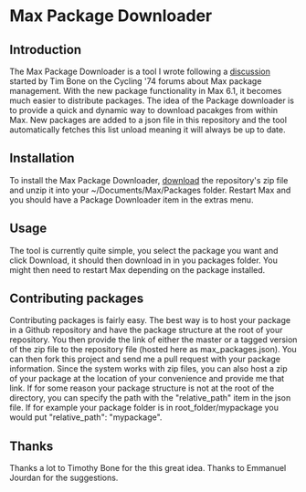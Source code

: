 # Max Package Downloader

## Introduction

The Max Package Downloader is a tool I wrote following a [discussion](http://cycling74.com/forums/topic.php?id=46239) started by Tim Bone on the Cycling '74 forums about Max package management. With the new package functionality in Max 6.1, it becomes much easier to distribute packages. The idea of the Package downloader is to provide a quick and dynamic way to download pacakges from within Max.  New packages are added to a json file in this repository and the tool automatically fetches this list unload meaning it will always be up to date.

## Installation

To install the Max Package Downloader, [download](https://github.com/natcl/max_package_downloader/archive/master.zip) the repository's zip file and unzip it into your ~/Documents/Max/Packages folder. Restart Max and you should have a Package Downloader item in the extras menu.

## Usage

The tool is currently quite simple, you select the package you want and click Download, it should then download in in you packages folder.  You might then need to restart Max depending on the package installed.

## Contributing packages

Contributing packages is fairly easy.  The best way is to host your package in a Github repository and have the package structure at the root of your repository.  You then provide the link of either the master or a tagged version of the zip file to the repository file (hosted here as max_packages.json).  You can then fork this project and send me a pull request with your package information.  Since the system works with zip files, you can also host a zip of your package at the location of your convenience and provide me that link.  If for some reason your package structure is not at the root of the directory, you can specify the path with the "relative_path" item in the json file.  If for example your package folder is in root_folder/mypackage you would put "relative_path": "mypackage".

## Thanks

Thanks a lot to Timothy Bone for the this great idea.  Thanks to Emmanuel Jourdan for the suggestions.